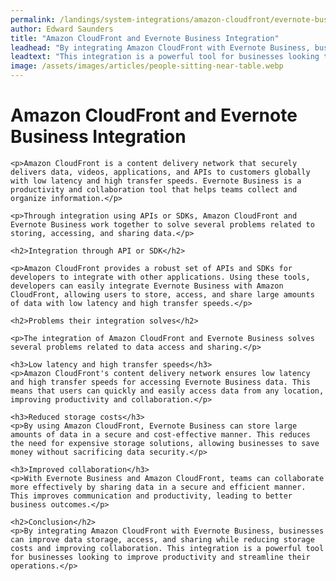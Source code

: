 ```yaml
---
permalink: /landings/system-integrations/amazon-cloudfront/evernote-business
author: Edward Saunders
title: "Amazon CloudFront and Evernote Business Integration"
leadhead: "By integrating Amazon CloudFront with Evernote Business, businesses can improve data storage, access, and sharing while reducing storage costs and improving collaboration"
leadtext: "This integration is a powerful tool for businesses looking to improve productivity and streamline their operations."
image: /assets/images/articles/people-sitting-near-table.webp
---
```

<div class="arttext">	<h1>Amazon CloudFront and Evernote Business Integration</h1>

	<p>Amazon CloudFront is a content delivery network that securely delivers data, videos, applications, and APIs to customers globally with low latency and high transfer speeds. Evernote Business is a productivity and collaboration tool that helps teams collect and organize information.</p>

	<p>Through integration using APIs or SDKs, Amazon CloudFront and Evernote Business work together to solve several problems related to storing, accessing, and sharing data.</p>

	<h2>Integration through API or SDK</h2>

	<p>Amazon CloudFront provides a robust set of APIs and SDKs for developers to integrate with other applications. Using these tools, developers can easily integrate Evernote Business with Amazon CloudFront, allowing users to store, access, and share large amounts of data with low latency and high transfer speeds.</p>

	<h2>Problems their integration solves</h2>

	<p>The integration of Amazon CloudFront and Evernote Business solves several problems related to data access and sharing.</p>

	<h3>Low latency and high transfer speeds</h3>
	<p>Amazon CloudFront's content delivery network ensures low latency and high transfer speeds for accessing Evernote Business data. This means that users can quickly and easily access data from any location, improving productivity and collaboration.</p>

	<h3>Reduced storage costs</h3>
	<p>By using Amazon CloudFront, Evernote Business can store large amounts of data in a secure and cost-effective manner. This reduces the need for expensive storage solutions, allowing businesses to save money without sacrificing data security.</p>

	<h3>Improved collaboration</h3>
	<p>With Evernote Business and Amazon CloudFront, teams can collaborate more effectively by sharing data in a secure and efficient manner. This improves communication and productivity, leading to better business outcomes.</p>

	<h2>Conclusion</h2>
	<p>By integrating Amazon CloudFront with Evernote Business, businesses can improve data storage, access, and sharing while reducing storage costs and improving collaboration. This integration is a powerful tool for businesses looking to improve productivity and streamline their operations.</p>

</div>